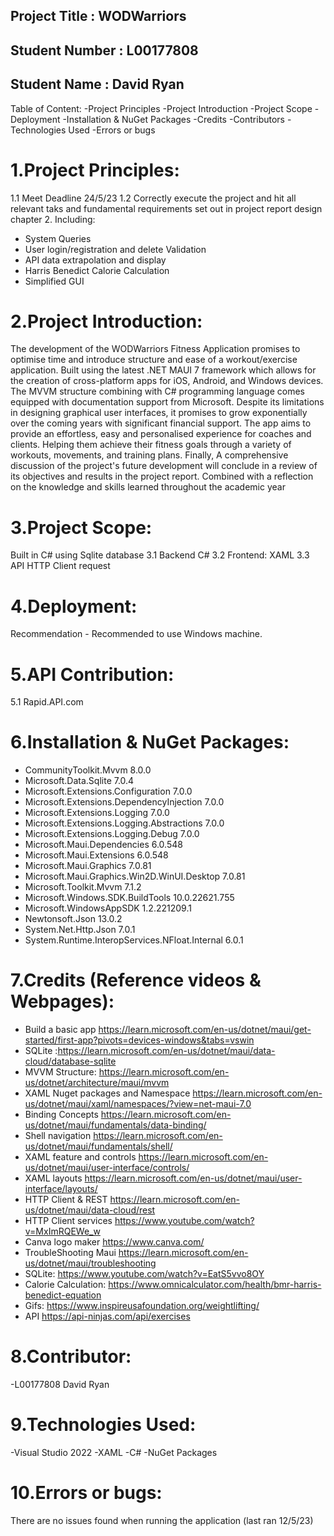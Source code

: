 ## Project Title :	WODWarriors
## Student Number :	L00177808
## Student Name :	David Ryan


Table of Content:
-Project Principles
-Project Introduction 
-Project Scope
-Deployment
-Installation & NuGet Packages
-Credits
-Contributors
-Technologies Used
-Errors or bugs

# 1.Project Principles:
1.1 Meet Deadline 24/5/23
1.2 Correctly execute the project and hit all relevant taks and fundamental requirements set out in project report design chapter 2. Including:
- System Queries
- User login/registration and delete Validation
- API data extrapolation and display
- Harris Benedict Calorie Calculation
- Simplified GUI

# 2.Project Introduction:
The development of the WODWarriors Fitness Application promises to optimise time and introduce structure and ease of a workout/exercise application. Built using the latest .NET MAUI 7 framework which allows for the creation of cross-platform apps for iOS, Android, and Windows devices. The MVVM structure combining with C# programming language comes equipped with documentation support from Microsoft. Despite its limitations in designing graphical user interfaces, it promises to grow exponentially over the coming years with significant financial support.
The app aims to provide an effortless, easy and personalised experience for coaches and clients. Helping them achieve their fitness goals through a variety of workouts, movements, and training plans. 
Finally, A comprehensive discussion of the project's future development will conclude in a review of its objectives and results in the project report. Combined with a reflection on the knowledge and skills learned throughout the academic year

# 3.Project Scope:
Built in C# using Sqlite database
3.1 Backend C#
3.2 Frontend: XAML
3.3 API HTTP Client request

# 4.Deployment:
Recommendation - Recommended to use Windows machine.


# 5.API Contribution:
5.1 Rapid.API.com

 
# 6.Installation & NuGet Packages:
- CommunityToolkit.Mvvm 8.0.0
- Microsoft.Data.Sqlite 7.0.4
- Microsoft.Extensions.Configuration 7.0.0
- Microsoft.Extensions.DependencyInjection 7.0.0
- Microsoft.Extensions.Logging 7.0.0
- Microsoft.Extensions.Logging.Abstractions 7.0.0
- Microsoft.Extensions.Logging.Debug 7.0.0
- Microsoft.Maui.Dependencies 6.0.548
- Microsoft.Maui.Extensions 6.0.548
- Microsoft.Maui.Graphics 7.0.81
- Microsoft.Maui.Graphics.Win2D.WinUI.Desktop 7.0.81
- Microsoft.Toolkit.Mvvm 7.1.2
- Microsoft.Windows.SDK.BuildTools 10.0.22621.755
- Microsoft.WindowsAppSDK 1.2.221209.1
- Newtonsoft.Json 13.0.2
- System.Net.Http.Json 7.0.1
- System.Runtime.InteropServices.NFloat.Internal 6.0.1

# 7.Credits (Reference videos & Webpages):
- Build a basic app https://learn.microsoft.com/en-us/dotnet/maui/get-started/first-app?pivots=devices-windows&tabs=vswin
- SQLite :https://learn.microsoft.com/en-us/dotnet/maui/data-cloud/database-sqlite
- MVVM Structure: https://learn.microsoft.com/en-us/dotnet/architecture/maui/mvvm
- XAML Nuget packages and Namespace https://learn.microsoft.com/en-us/dotnet/maui/xaml/namespaces/?view=net-maui-7.0
- Binding Concepts https://learn.microsoft.com/en-us/dotnet/maui/fundamentals/data-binding/
- Shell navigation https://learn.microsoft.com/en-us/dotnet/maui/fundamentals/shell/
- XAML feature and controls https://learn.microsoft.com/en-us/dotnet/maui/user-interface/controls/
- XAML layouts https://learn.microsoft.com/en-us/dotnet/maui/user-interface/layouts/
- HTTP Client & REST https://learn.microsoft.com/en-us/dotnet/maui/data-cloud/rest
- HTTP Client services https://www.youtube.com/watch?v=MxImRQEWe_w
- Canva logo maker https://www.canva.com/
- TroubleShooting Maui https://learn.microsoft.com/en-us/dotnet/maui/troubleshooting
- SQLite: https://www.youtube.com/watch?v=EatS5vvo8OY
- Calorie Calculation: https://www.omnicalculator.com/health/bmr-harris-benedict-equation
- Gifs: https://www.inspireusafoundation.org/weightlifting/
- API https://api-ninjas.com/api/exercises

# 8.Contributor:
-L00177808 David Ryan

# 9.Technologies Used:
-Visual Studio 2022
-XAML
-C# 
-NuGet Packages

# 10.Errors or bugs:
There are no issues found when running the application (last ran 12/5/23)
